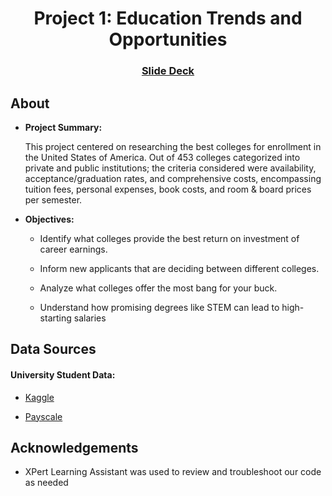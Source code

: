 <a id="readme-top"></a>
<div align='center'>
<h1 align='center'>Project 1: Education Trends and Opportunities</h1>
<h3 align='center'><a href="https://docs.google.com/presentation/d/1iNAduvY_nJi1uCrfK3XAFmIabXK-ZwT8JXtDkX65Qng/edit?usp=sharing">Slide Deck</a></h3>
</div>

## About
* <b>Project Summary:</b><br>

  This project centered on researching the best colleges for enrollment in the United States of America. Out of 453 colleges categorized into private and public institutions; the criteria considered were availability, acceptance/graduation rates, and comprehensive costs, encompassing tuition fees, personal expenses, book costs, and room & board prices per semester.

- <b>Objectives:</b> <br>
  - Identify what colleges provide the best return on investment of career earnings.

  - Inform new applicants that are deciding between different colleges.

  - Analyze what colleges offer the most bang for your buck.

  - Understand how promising degrees like STEM can lead to high-starting salaries

## Data Sources

#### University Student Data:
  * [Kaggle](https://www.kaggle.com/datasets/tarekmuhammed/university-students-data?select=Kmeans_assignment_data.csv)

  * [Payscale](https://www.payscale.com/college-salary-report/bachelors)

## Acknowledgements
- XPert Learning Assistant was used to review and troubleshoot our code as needed
